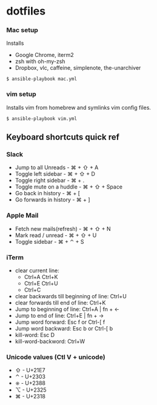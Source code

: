 dotfiles
========

### Mac setup

Installs

- Google Chrome, iterm2
- zsh with oh-my-zsh
- Dropbox, vlc, caffeine, simplenote, the-unarchiver

```
$ ansible-playbook mac.yml
```

### vim setup

Installs vim from homebrew and symlinks vim config files.

```
$ ansible-playbook vim.yml
```

## Keyboard shortcuts quick ref

### Slack

- Jump to all Unreads - ⌘ + ⇧ + A
- Toggle left sidebar - ⌘ + ⇧ + D
- Toggle right sidebar - ⌘ + .
- Toggle mute on a huddle - ⌘ + ⇧ + Space
- Go back in history - ⌘ + [
- Go forwards in history - ⌘ + ]

### Apple Mail

- Fetch new mails(refresh) - ⌘ + ⇧ + N
- Mark read / unread - ⌘ + ⇧ + U
- Toggle sidebar - ⌘ + ⌃ + S

### iTerm

- clear current line:
    - Ctrl+A Ctrl+K
    - Ctrl+E Ctrl+U
    - Ctrl+C
- clear backwards till beginning of line: Ctrl+U
- clear forwards till end of line: Ctrl+K
- Jump to beginning of line: Ctrl+A | fn + ←
- Jump to end of line: Ctrl+E | fn + →
- Jump word forward: Esc f or Ctrl-[ f
- Jump word backward: Esc b or Ctrl-[ b
- kill-word: Esc D
- kill-word-backword: Ctrl+W

### Unicode values (Ctl V + unicode)
- ⇧ - U+21E7
- ⌃ - U+2303
- ⎈ - U+2388
- ⌥ - U+2325
- ⌘ - U+2318
